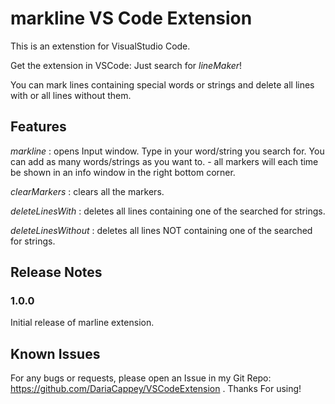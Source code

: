 # markline VS Code Extension

This is an extenstion for VisualStudio Code. 

Get the extension in VSCode: Just search for *lineMaker*!

You can mark lines containing special words or strings and delete all lines with or all lines without them.

## Features

*markline* : opens Input window. Type in your word/string you search for. You can add as many words/strings as you want to. - all markers will each time be shown in an info window in the right bottom corner.

*clearMarkers* : clears all the markers.

*deleteLinesWith* : deletes all lines containing one of the searched for strings.

*deleteLinesWithout* : deletes all lines NOT containing one of the searched for strings.

## Release Notes

### 1.0.0

Initial release of marline extension. 

## Known Issues

For any bugs or requests, please open an Issue in my Git Repo: https://github.com/DariaCappey/VSCodeExtension . Thanks For using!
